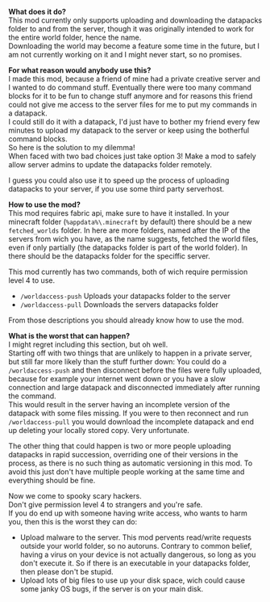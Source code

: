 **What does it do?**  
This mod currently only supports uploading and downloading the datapacks folder to and from the server, though it was originally intended to work for the entire world folder, hence the name.  
Downloading the world may become a feature some time in the future, but I am not currently working on it and I might never start, so no promises.

**For what reason would anybody use this?**  
I made this mod, because a friend of mine had a private creative server and I wanted to do command stuff. Eventually there were too many command blocks for it to be fun to change stuff anymore and for reasons this friend could not give me access to the server files for me to put my commands in a datapack.  
I could still do it with a datapack, I'd just have to bother my friend every few minutes to upload my datapack to the server or keep using the botherful command blocks.  
So here is the solution to my dilemma!  
When faced with two bad choices just take option 3! Make a mod to safely allow server admins to update the datapacks folder remotely.

I guess you could also use it to speed up the process of uploading datapacks to your server, if you use some third party serverhost.

**How to use the mod?**  
This mod requires fabric api, make sure to have it installed.
In your minecraft folder (`%appdata%\.minecraft` by default) there should be a new `fetched_worlds` folder. In here are more folders, named after the IP of the servers from wich you have, as the name suggests, fetched the world files, even if only partially (the datapacks folder is part of the world folder). In there should be the datapacks folder for the speciffic server.

This mod currently has two commands, both of wich require permission level 4 to use.
- `/worldaccess-push` Uploads your datapacks folder to the server
- `/worldaccess-pull` Downloads the servers datapacks folder

From those descriptions you should already know how to use the mod.


**What is the worst that can happen?**  
I might regret including this section, but oh well.  
Starting off with two things that are unlikely to happen in a private server, but still far more likely than the stuff further down: You could do a `/worldaccess-push` and then disconnect before the files were fully uploaded, because for example your internet went down or you have a slow connection and large datapack and disconnected immediately after running the command.  
This would result in the server having an incomplete version of the datapack with some files missing. If you were to then reconnect and run `/worldaccess-pull` you would download the incomplete datapack and end up deleting your locally stored copy. Very unfortunate.

The other thing that could happen is two or more people uploading datapacks in rapid succession, overriding one of their versions in the process, as there is no such thing as automatic versioning in this mod. To avoid this just don't have multiple people working at the same time and everything should be fine.

Now we come to spooky scary hackers.  
Don't give permission level 4 to strangers and you're safe.  
If you do end up with someone having write access, who wants to harm you, then this is the worst they can do:
- Upload malware to the server. This mod pervents read/write requests outside your world folder, so no autoruns. Contrary to common belief, having a virus on your device is not actually dangerous, so long as you don't execute it. So if there is an executable in your datapacks folder, then please don't be stupid.
- Upload lots of big files to use up your disk space, wich could cause some janky OS bugs, if the server is on your main disk.